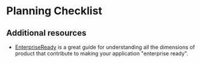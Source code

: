 # Planning Checklist










## Additional resources

- [EnterpriseReady](https://enterpriseready.io) is a great guide for understanding all the dimensions of product that contribute to making your application "enterprise ready".
